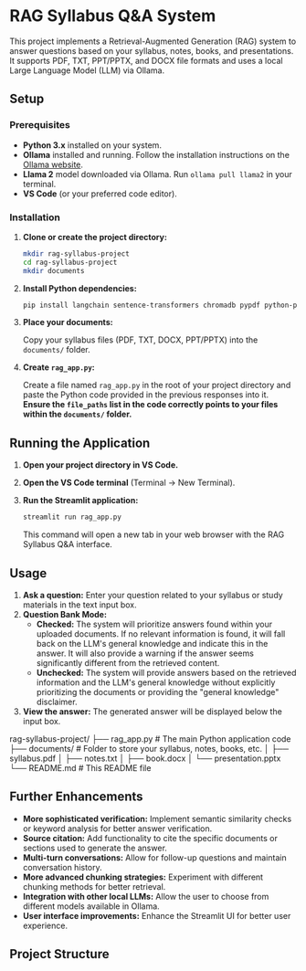 # RAG Syllabus Q&A System

This project implements a Retrieval-Augmented Generation (RAG) system to answer questions based on your syllabus, notes, books, and presentations. It supports PDF, TXT, PPT/PPTX, and DOCX file formats and uses a local Large Language Model (LLM) via Ollama.

## Setup

### Prerequisites

* **Python 3.x** installed on your system.
* **Ollama** installed and running. Follow the installation instructions on the [Ollama website](https://ollama.ai/).
* **Llama 2** model downloaded via Ollama. Run `ollama pull llama2` in your terminal.
* **VS Code** (or your preferred code editor).

### Installation

1.  **Clone or create the project directory:**

    ```bash
    mkdir rag-syllabus-project
    cd rag-syllabus-project
    mkdir documents
    ```

2.  **Install Python dependencies:**

    ```bash
    pip install langchain sentence-transformers chromadb pypdf python-pptx docx tiktoken streamlit
    ```

3.  **Place your documents:**

    Copy your syllabus files (PDF, TXT, DOCX, PPT/PPTX) into the `documents/` folder.

4.  **Create `rag_app.py`:**

    Create a file named `rag_app.py` in the root of your project directory and paste the Python code provided in the previous responses into it. **Ensure the `file_paths` list in the code correctly points to your files within the `documents/` folder.**

## Running the Application

1.  **Open your project directory in VS Code.**
2.  **Open the VS Code terminal** (Terminal -> New Terminal).
3.  **Run the Streamlit application:**

    ```bash
    streamlit run rag_app.py
    ```

    This command will open a new tab in your web browser with the RAG Syllabus Q&A interface.

## Usage

1.  **Ask a question:** Enter your question related to your syllabus or study materials in the text input box.
2.  **Question Bank Mode:**
    * **Checked:** The system will prioritize answers found within your uploaded documents. If no relevant information is found, it will fall back on the LLM's general knowledge and indicate this in the answer. It will also provide a warning if the answer seems significantly different from the retrieved content.
    * **Unchecked:** The system will provide answers based on the retrieved information and the LLM's general knowledge without explicitly prioritizing the documents or providing the "general knowledge" disclaimer.
3.  **View the answer:** The generated answer will be displayed below the input box.


rag-syllabus-project/
├── rag_app.py           # The main Python application code
├── documents/          # Folder to store your syllabus, notes, books, etc.
│   ├── syllabus.pdf
│   ├── notes.txt
│   ├── book.docx
│   └── presentation.pptx
└── README.md           # This README file

## Further Enhancements

* **More sophisticated verification:** Implement semantic similarity checks or keyword analysis for better answer verification.
* **Source citation:** Add functionality to cite the specific documents or sections used to generate the answer.
* **Multi-turn conversations:** Allow for follow-up questions and maintain conversation history.
* **More advanced chunking strategies:** Experiment with different chunking methods for better retrieval.
* **Integration with other local LLMs:** Allow the user to choose from different models available in Ollama.
* **User interface improvements:** Enhance the Streamlit UI for better user experience.
## Project Structure
